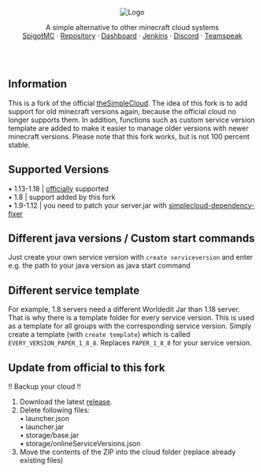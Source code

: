 <p align="center">
  <img src="https://i.imgur.com/eTQJ1IX.png" alt="Logo">
</p>

<p>
  <p align="center">
    A simple alternative to other minecraft cloud systems
    <br />
    <a href="https://www.spigotmc.org/resources/simplecloud-simplify-your-network.79466/">SpigotMC</a>
    ·
    <a href="https://repo.thesimplecloud.eu/ui/repos/tree/General/artifactory-build-info">Repository</a>
    ·
    <a href="http://dashboard-nossl.thesimplecloud.eu">Dashboard</a>
    ·
    <a href="https://ci.thesimplecloud.eu/job/SimpleCloudOrganization/job/SimpleCloud/">Jenkins</a>
    ·
    <a href="https://discord.gg/EzGVHXG3GE">Discord</a>
    ·
    <a href="https://ts3server://thesimplecloud.eu">Teamspeak</a>
  </p>

</p>

<br />
<br />

## Information
This is a fork of the official [theSimpleCloud](https://github.com/theSimpleCloud/SimpleCloud). The idea of this fork is to add support for old minecraft versions again, because the official cloud no longer supports them. In addition, functions such as custom service version template are added to make it easier to manage older versions with newer minecraft versions. Please note that this fork works, but is not 100 percent stable.

## Supported Versions
  • 1.13-1.18 | [officially](https://github.com/theSimpleCloud/SimpleCloud) supported <br />
  • 1.8 | support added by this fork <br />
  • 1.9-1.12 | you need to patch your server.jar with [simplecloud-dependency-fixer
](https://github.com/SmashGames/simplecloud-dependency-fixer) <br />

## Different java versions / Custom start commands
Just create your own service version with `create serviceversion` and enter e.g. the path to your java version as java start command

## Different service template 
For example, 1.8 servers need a different Worldedit Jar than 1.18 server. That is why there is a template folder for every service version. This is used as a template for all groups with the corresponding service version. Simply create a template (with `create template`) which is called `EVERY_VERSION_PAPER_1_8_8`. Replaces `PAPER_1_8_8` for your service version.

## Update from official to this fork
!! Backup your cloud !!
1. Download the latest [release](https://github.com/InkaruNET/SimpleCloud/releases). 
2. Delete following files:<br />
  • launcher.json<br />
  • launcher.jar<br />
  • storage/base.jar<br />
  • storage/onlineServiceVersions.json<br />
3. Move the contents of the ZIP into the cloud folder (replace already existing files)
